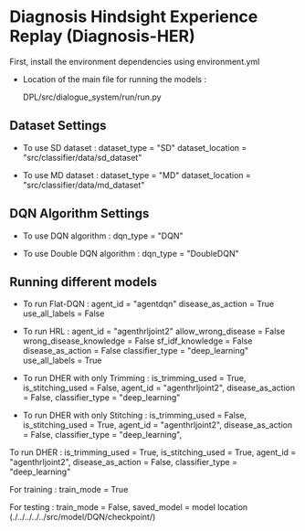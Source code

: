 # Diagnosis Hindsight Experience Replay (Diagnosis-HER)


First, install the environment dependencies using environment.yml

- Location of the main file for running the models : 

    DPL/src/dialogue_system/run/run.py

## Dataset Settings
- To use SD dataset :
    dataset_type = "SD"
    dataset_location = "src/classifier/data/sd_dataset"
    
- To use MD dataset :
    dataset_type = "MD"
    dataset_location = "src/classifier/data/md_dataset"

## DQN Algorithm Settings

- To use DQN algorithm : 
    dqn_type = "DQN"
    
- To use Double DQN algorithm :
    dqn_type = "DoubleDQN"
    
    
## Running different models
- To run Flat-DQN :
    agent_id = "agentdqn"
    disease_as_action = True
    use_all_labels = False
    
- To run HRL : 
    agent_id = "agenthrljoint2"
    allow_wrong_disease = False
    wrong_disease_knowledge = False
    sf_idf_knowledge = False
    disease_as_action = False
    classifier_type = "deep_learning"
    use_all_labels = True

- To run DHER with only Trimming :
    is_trimming_used = True,
    is_stitching_used = False,
    agent_id = "agenthrljoint2",
    disease_as_action = False,
    classifier_type = "deep_learning"

- To run DHER with only Stitching :
    is_trimming_used = False,
    is_stitching_used = True,
    agent_id = "agenthrljoint2",
    disease_as_action = False,
    classifier_type = "deep_learning",
    
 To run DHER :
    is_trimming_used = True,
    is_stitching_used = True,
    agent_id = "agenthrljoint2",
    disease_as_action = False,
    classifier_type = "deep_learning"


For training :
    train_mode = True 

For testing : 
    train_mode = False,
    saved_model = model location (./../../../../src/model/DQN/checkpoint/)
